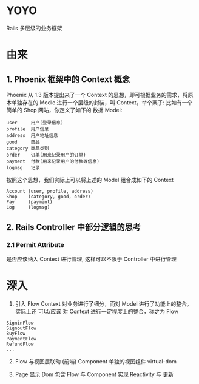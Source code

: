 # YOYO
Rails 多层级的业务框架

# 由来
## 1. Phoenix 框架中的 Context 概念
Phoenix 从 1.3 版本提出来了一个 Context 的思想，即可根据业务的需求，将原本单独存在的 Modle
进行一个层级的封装，叫 Context，举个栗子:
比如有一个简单的 Shop 网站，你定义了如下的 数据 Model:

```
user     用户(登录信息)
profile  用户信息
address  用户地址信息
good     商品
category 商品类别
order    订单(用来记录用户的订单)
payment  付款(用来记录用户的付款等信息)
logmsg   记录
```

按照这个思想，我们实际上可以将上述的 Model 组合成如下的 Context

```
Account (user, profile, address)
Shop    (category, good, order)
Pay     (payment)
Log     (logmsg)
```

## 2. Rails Controller 中部分逻辑的思考

### 2.1 Permit Attribute
是否应该纳入 Context 进行管理, 这样可以不限于 Controller 中进行管理

# 深入
1. 引入 Flow
Context 对业务进行了细分，而对 Model 进行了功能上的整合。
实际上还 可以/应该 对 Context 进行一定程度上的整合，称之为 Flow

```
SigninFlow
SignoutFlow
BuyFlow
PaymentFlow
RefundFlow
...
```

2. Flow 与视图层联动 (前端)
Component 单独的视图组件
virtual-dom

3. Page 显示 Dom
包含 Flow 与 Component
实现 Reactivity 与 更新
